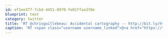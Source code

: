 ```yaml
---
id: ef1ee377-7cbd-4451-8970-fe01ffaa3f8e
blueprint: text
category: twitter
title: 'RT @chrisguillebeau: Accidental cartography -- http://bit.ly/htxjIO (via @Caterina)'
caption: 'RT <span class="username username_linked">@<a href="https://twitter.com/chrisguillebeau" title="Chris Guillebeau">chrisguillebeau</a></span>: Accidental cartography -- http://bit.ly/htxjIO (via <span class="username username_linked">@<a href="https://twitter.com/Caterina" title="Caterina Fake">Caterina</a></span>)'
---
```

